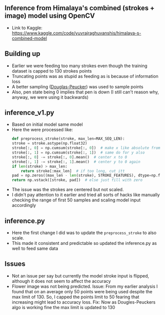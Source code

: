 ## Inference from Himalaya's combined (strokes + image) model using OpenCV
- Link to Kaggle: https://www.kaggle.com/code/yuvrajraghuvanshis/himalaya-s-combined-model

## Building up
- Earlier we were feeding too many strokes even though the training dataset is capped to 130 strokes points
- Truncating points was as stupid as feeding as is because of information loss
- A better sampling ([Douglas-Peucker](https://en.wikipedia.org/wiki/Ramer-Douglas-Peucker_algorithm)) was used to sample points
- Also, pen state being 0 implies that pen is down (I still can't reason why, anyway, we were using it backwards)


## inference_v1.py
- Based on initial model same model
- Here the were processed like: 
    ```python
    def preprocess_stroke(stroke, max_len=MAX_SEQ_LEN):
    stroke = stroke.astype(np.float32)
    stroke[:, 0] = np.cumsum(stroke[:, 0])  # make x like absolute from delta
    stroke[:, 1] = np.cumsum(stroke[:, 1])  # same do for y also
    stroke[:, 0] -= stroke[:, 0].mean()  # center x to 0
    stroke[:, 1] -= stroke[:, 1].mean()  # center y to 0 again
    if len(stroke) > max_len:
        return stroke[:max_len]  # if too long, cut itt
    pad = np.zeros((max_len - len(stroke), STROKE_FEATURES), dtype=np.float32)
    return np.vstack([stroke, pad])  # else just fill with zero
    ```
- The issue was the strokes are centered but not scaled.
- I didn't pay attention to it earlier and tried all sorts of hacks like manually checking the range of first 50 samples and scaling model input accordingly

## inference.py
- Here the first change I did was to update the `preprocess_stroke` to also scale.
- This made it consistent and predictable so updated the inference.py as well to feed same data


## Issues
- Not an issue per say but currently the model stroke input is flipped, although it does not seem to affect the accuracy
- Flower image was not being predicted. Issue: From my earlier analysis I found that on an average only 50 points were being used despite the max limit of 130. So, I capped the points limit to 50 fearing that increasing might lead to accuracy loss. Fix: Now as Dougles-Peuckers algo is working fine the max limit is updated to 130